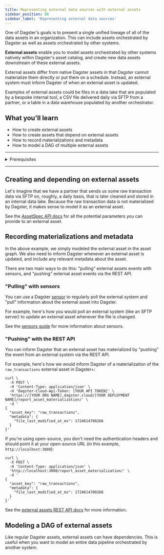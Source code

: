 ```yaml
---
title: Representing external data sources with external assets
sidebar_position: 80
sidebar_label: 'Representing external data sources'
---
```


One of Dagster's goals is to present a single unified lineage of all of the data assets in an organization. This can include assets orchestrated by Dagster as well as assets orchestrated by other systems.

**External assets** enable you to model assets orchestrated by other systems natively within Dagster's asset catalog, and create new data assets downstream of these external assets.

External assets differ from native Dagster assets in that Dagster cannot materialize them directly or put them on a schedule. Instead, an external system must inform Dagster of when an external asset is updated.

Examples of external assets could be files in a data lake that are populated by a bespoke internal tool, a CSV file delivered daily via SFTP from a partner, or a table in a data warehouse populated by another orchestrator.

## What you'll learn

- How to create external assets
- How to create assets that depend on external assets
- How to record materializations and metadata
- How to model a DAG of multiple external assets

---

<details>
  <summary>Prerequisites</summary>

To follow the steps in this guide, you'll need:

- A basic understanding of Dagster and assets. See the [Quick Start](/tutorial/quick-start) tutorial for an overview.
- Familiarity with [Sensors](/guides/automation/sensors)
</details>

---

## Creating and depending on external assets

Let's imagine that we have a partner that sends us some raw transaction data via SFTP on, roughly, a daily basis, that is later cleaned and stored in an internal data lake. Because the raw transaction data is not materialized by Dagster, it makes sense to model it as an external asset.

<CodeExample filePath="guides/data-modeling/external-assets/creating-external-assets.py" language="python" title="Creating an external asset" />

See the [AssetSpec API docs](/todo) for all the potential parameters you can provide to an external asset.

## Recording materializations and metadata

In the above example, we simply modeled the external asset in the asset graph. We also need to inform Dagster whenever an external asset is updated, and include any relevant metadata about the asset.

There are two main ways to do this: "pulling" external assets events with sensors, and "pushing" external asset events via the REST API.

### "Pulling" with sensors

You can use a Dagster [sensor](/guides/automation/sensors) to regularly poll the external system and "pull" information about the external asset into Dagster.

For example, here's how you would poll an external system (like an SFTP server) to update an external asset whenever the file is changed.

<CodeExample filePath="guides/data-modeling/external-assets/pulling-with-sensors.py" language="python" title="Pulling external asset events with sensors" />

See the [sensors guide](/guides/automation/sensors) for more information about sensors.

### "Pushing" with the REST API

You can inform Dagster that an external asset has materialized by "pushing" the event from an external system via the REST API.

For example, here's how we would inform Dagster of a materialization of the `raw_transactions` external asset in Dagster+:

```shell
curl \
  -X POST \
  -H 'Content-Type: application/json' \
  -H 'Dagster-Cloud-Api-Token: [YOUR API TOKEN]' \
  'https://[YOUR ORG NAME].dagster.cloud/[YOUR DEPLOYMENT NAME]/report_asset_materialization/' \
  -d '
{
  "asset_key": "raw_transactions",
  "metadata": {
    "file_last_modified_at_ms": 1724614700266
  }
}'
```

If you're using open-source, you don't need the authentication headers and should point it at your open-source URL (in this example, `http://localhost:3000`):

```shell
curl \
  -X POST \
  -H 'Content-Type: application/json' \
  'http://localhost:3000/report_asset_materialization/' \
  -d '
{
  "asset_key": "raw_transactions",
  "metadata": {
    "file_last_modified_at_ms": 1724614700266
  }
}'
```

See the [external assets REST API docs](/todo) for more information.

## Modeling a DAG of external assets

Like regular Dagster assets, external assets can have dependencies. This is useful when you want to model an entire data pipeline orchestrated by another system.

<CodeExample filePath="guides/data-modeling/external-assets/dag-of-external-assets.py" language="python" title="External assets with dependencies" />
